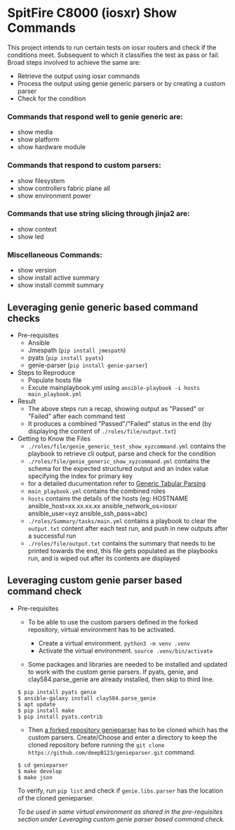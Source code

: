 # SpitFire C8000 (iosxr) Show Commands 

This project intends to run certain tests on iosxr routers and check if the conditions meet. Subsequent to which it classifies the test as pass or fail. Broad steps involved to achieve the same are:
* Retrieve the output using iosxr commands
* Process the output using genie generic parsers or by creating a custom parser
* Check for the condition

### Commands that respond well to genie generic are:
* show media
* show platform
* show hardware module

### Commands that respond to custom parsers:
* show filesystem 
* show controllers fabric plane all 
* show environment power

### Commands that use string slicing through jinja2 are:
* show context
* show led

### Miscellaneous Commands:
* show version
* show install active summary
* show install commit summary

## Leveraging genie generic based command checks
* Pre-requisites
  * Ansible
  * Jmespath (`pip install jmespath`)
  * pyats (`pip install pyats`)
  * genie-parser (`pip install genie-parser`)
* Steps to Reproduce
  * Populate hosts file
  * Excute mainplaybook.yml using `ansible-playbook -i hosts main_playbook.yml`
* Result
  * The above steps run a recap, showing output as "Passed" or "Failed" after each command test
  * It produces a combined "Passed"/"Failed" status in the end (by displaying the content of `./roles/file/output.txt`)
* Getting to Know the Files
  * `./roles/file/genie_generic_test_show_xyzcommand.yml` contains the playbook to retrieve cli output, parse and check for the condition
  * `./roles/file/genie_generic_show_xyzcommand.yml` contains the schema for the expected structured output and an index value specifying the index for primary key
  * for a detailed ducumentation refer to [Generic Tabular Parsing](https://github.com/clay584/parse_genie)  
  * `main_playbook.yml` contains the combined roles
  * `hosts` contains the details of the hosts (eg: HOSTNAME ansible_host=xx.xx.xx.xx ansible_network_os=iosxr ansible_user=xyz ansible_ssh_pass=abc) 
  * `./roles/Summary/tasks/main.yml` contains a playbook to clear the `output.txt` content after each test run, and push in new outputs after a successful run
  * `./roles/file/output.txt` contains the summary that needs to be printed towards the end, this file gets populated as the playbooks run, and is wiped out after its contents are displayed 


## Leveraging custom genie parser based command check
-  Pre-requisites
   -  To be able to use the custom parsers defined in the forked repository, virtual environment has to be activated.
      -  Create a virtual environment. `python3 -m venv .venv`
      -  Activate the virtual environment. `source .venv/bin/activate`
     
   -  Some packages and libraries are needed to be installed and updated to work with the custom genie parsers. If pyats, genie, and clay584.parse_genie are already installed, then skip to third line.
     ```
     $ pip install pyats genie
     $ ansible-galaxy install clay584.parse_genie
     $ apt update 
     $ pip install make
     $ pip install pyats.contrib
     ```
     
   -  Then [a forked repository genieparser](https://github.com/deepB123/genieparser.git)  has to be cloned which has the custom parsers. Create/Choose and enter a directory to keep the cloned repository before running the `git clone https://github.com/deepB123/genieparser.git` command. 
     ```
     $ cd genieparser
     $ make develop
     $ make json
     ```
   To verify, run `pip list` and check if `genie.libs.parser` has the location of the cloned genieparser.
  
   *To be used in same virtual environment as shared in the pre-requisites section under Leveraging custom genie parser based command check.*
